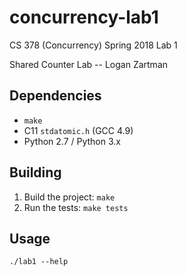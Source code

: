 # concurrency-lab1
CS 378 (Concurrency) Spring 2018 Lab 1

Shared Counter Lab -- Logan Zartman

## Dependencies
* `make`
* C11 `stdatomic.h` (GCC 4.9)
* Python 2.7 / Python 3.x

## Building
1. Build the project: `make`
2. Run the tests: `make tests`

## Usage
`./lab1 --help`